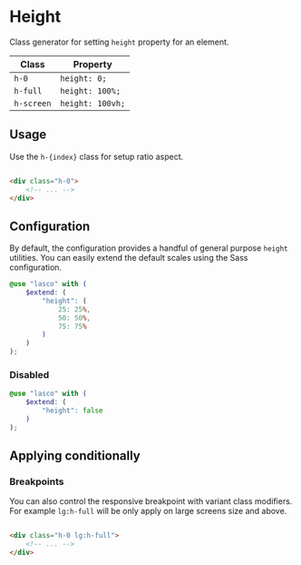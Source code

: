 # Height

Class generator for setting `height` property for an element.

| Class      | Property         |
|------------|------------------|
| `h-0`      | `height: 0;`     |
| `h-full`   | `height: 100%;`  |
| `h-screen` | `height: 100vh;` |

## Usage

Use the `h-{index}` class for setup ratio aspect.

```html

<div class="h-0">
    <!-- ... -->
</div>
```

## Configuration

By default, the configuration provides a handful of general purpose `height` utilities. You can easily extend the
default scales using the Sass configuration.

```scss
@use "lasco" with (
    $extend: (
        "height": (
            25: 25%,
            50: 50%,
            75: 75%
        )
    )
);
```

### Disabled

```scss
@use "lasco" with (
    $extend: (
        "height": false
    )
);
```

## Applying conditionally

### Breakpoints

You can also control the responsive breakpoint with variant class modifiers. For example `lg:h-full` will be only apply
on large screens size and above.

```html

<div class="h-0 lg:h-full">
    <!-- ... -->
</div>
```
